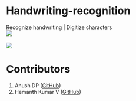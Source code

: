 # Handwriting-recognition
Recognize handwriting | Digitize characters
<br><img src="https://i.imgur.com/jPxMTdA.jpg">
<br><br><img src="https://i.imgur.com/8S40dV9.jpg">

# Contributors
1. Anush DP ([GitHub](https://github.com/Anush-DP))
2. Hemanth Kumar V ([GitHub](https://github.com/ser-fuyah))
